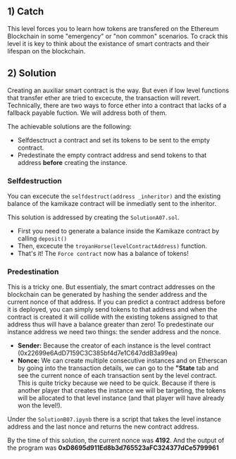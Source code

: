 ## 1) Catch
This level forces you to learn how tokens are transfered on the Ethereum Blockchain in some "emergency" or "non common" scenarios. To crack this level it is key to think about the existance of smart contracts and their lifespan on the blockchain.


## 2) Solution
Creating an auxiliar smart contract is the way. But even if low level functions that transfer ether are tried to excecute, the transaction will revert. Technically, there are two ways to force ether into a contract that lacks of a fallback payable fuction. We will address both of them.

The achievable solutions are the following:
- Selfdesctruct a contract and set its tokens to be sent to the empty contract.
- Predestinate the empty contract address and send tokens to that address **before** creating the instance.

### Selfdestruction
You can excecute the ```selfdestruct(address _inheritor)``` and the existing balance of the kamikaze contract will be inmediatly sent to the inheritor.

This solution is addressed by creating the ```SolutionA07.sol```. 
- First you need to generate a balance inside the Kamikaze contract by calling ```deposit()```
- Then, excecute the ```troyanHorse(levelContractAddress)``` function.
- That's it! The ```Force contract``` now has a balance of tokens!

### Predestination
This is a tricky one. But essentialy, the smart contract addresses on the blockchain can be generated by hashing the sender address and the current nonce of that address. If you can predict a contract address before it is deployed, you can simply send tokens to that address and when the contract is created it will collide with the existing tokens assigned to that address thus will have a balance greater than zero!
To predestinate our instance address we need two things: the sender address and the nonce.
- **Sender:** Because the creator of each instance is the level contract (0x22699e6AdD7159C3C385bf4d7e1C647ddB3a99ea)
- **Nonce:** We can create multiple consecutive instances and on Etherscan by going into the transaction details, we can go to the **"State** tab and see the current nonce of each transaction sent by the level contract. This is quite tricky because we need to be quick. Because if there is another player that creates the instance we will be targeting, the tokens will be allocated to that level instance (and that player will have already won the level!).

Under the ```SolutionB07.ipynb``` there is a script that takes the level instance address and the last nonce and returns the new contract address.

By the time of this solution, the current nonce was **4192**. And the output of the program was **0xD8695d911Ed8b3d765523aFC324377dCe5799961**
